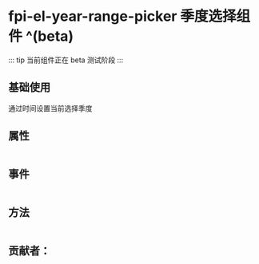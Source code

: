 # fpi-el-year-range-picker 季度选择组件 ^(beta)

::: tip
当前组件正在 beta 测试阶段
:::

## 基础使用

通过时间设置当前选择季度
<demo src="./demos/demo1.vue"></demo>

## 属性
```typescript

```

## 事件
```typescript

```

## 方法
```typescript

```
## 贡献者：
<ContributorView name="李国帝"></ContributorView>
